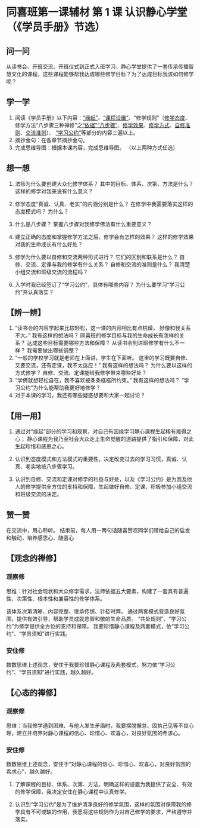 # 同喜班第一课辅材 第 1 课 认识静心学堂（《学员手册》节选）

## 问一问

从读书会、开班交流、开班仪式到正式入班学习，静心学堂提供了一套传承传播智慧文化的课程，这些课程能够帮我达成哪些修学目标？为了达成目标我该如何修学呢？

## 学一学

1. 阅读《学员手册》以下内容：[“缘起”](./index.md#缘起)、[“课程设置”](./index.md#静心学堂课程设置)、“修学规则”（[修学态度](./index.md#第一章-修学态度)、修学方法“八步骤三种禅修”之[“依据”](./index.md#一依据)[“八步骤”](./index.md#二八步骤)、[修学效果](./index.md#第三章-修学效果)、[修学方式](./index.md#第三条-自修方式)、[自修准则](./index.md#第五章-自修准则)、[交流准则](./index.md#第六章-交流准则)）、 [“学习公约”](./index.md#学习公约)等部分的内容三遍以上。
2. 摘抄金句：在各章节摘抄金句。
3. 完成思维导图：根据本课内容，完成思维导图。 （以上两种方式任选）

## 想一想

1. 法师为什么要创建大众化修学体系？
   其中的目标、体系、次第、方法是什么？
   这样的修学对我来说有什么意义？

2. 修学态度“真诚、认真、老实”的内涵分别是什么？
   在修学中我需要落实这样的态度模式吗？
   为什么？

3. 什么是八步骤？
   掌握八步骤对我修学佛法有什么重要意义？

4. 建立正确的态度和掌握修学方法之后，修学会有怎样的效果？
   这样的修学效果对我的生命成长有什么好处？

5. 修学为什么要以自修和交流两种形式进行？
   它们的区别和联系是什么？
   自修、交流、定课与我的修学有什么关系？
   自修和交流的准则是什么？
   我清楚小组交流和班级交流的流程吗？

6. 入学时我已经签订了“学习公约”，具体有哪些内容？
   为什么要学习“学习公约”并认真落实？

## 【辨一辨】

1. “读书会的内容学起来比较轻松，这一课的内容相比有点枯燥， 好像和我关系不大。”
   我有这样的想法吗？
   同喜班的修学目标与我的生命成长有怎样的关系？
   达成这些目标需要哪些方法和保障？
   从读书会到进班修学有什么不一样？
   我需要做出哪些调整？
2. “一般的学校学习就是老师在上面讲，学生在下面听。
   这里的学习既要自修、又要交流，还有定课，我不太适应！”
   我有这样的想法吗？
   为什么要以这样的方式修学？
   自修、交流、定课能给我修学带来哪些好处？
3. “学佛就想轻松自在，我不喜欢被条条框框所约束。”
   我有这样的想法吗？
   “学习公约”为什么能帮助我更好地修学？
4. 对于本课的学习，我还有哪些疑惑想要和大家一起讨论？

## 【用一用】

1. 通过对“缘起”部分的学习和观察，对自己有因缘学习静心课程生起稀有难得之心；
   静心课程为我乃至社会大众走上生命觉醒的道路提供了指引和保障，对此生起珍惜和感恩之心。

2. 认识到态度模式和方法模式的重要性，决定改变过去的学习习惯，真诚、认真、老实地按八步骤学习。

3. 认识到自修、交流和定课对修学的利益与好处，以及《学习公约》是为我及他人的修学提供全方位的支持和保障，生起做好自修、定课、积极参加小组交流和班级交流的决定。

## 赞一赞

在交流中，用心聆听。
结束前，每人用一两句话随喜赞叹同学们带给自己的启发和触动，培养感恩心、随喜心

## 【观念的禅修】

### 观察修

思维：针对社会现状和大众修学需求，法师依据五大要素，构建了一套具有普遍性、次第性、根本性和兼容性的修学体系。

该体系次第清晰、内容完整、继承传统、针砭时弊。
通过两套模式营造良好氛围，提供有效引导，帮助学员成就悲智和敬的生命品质。
“共处规则”、“学习公约”为修学提供全方位的支持和保障。
我要珍惜静心课程及两套模式，依“学习公约”、“学员须知”进行实践。

### 安住修

数数思维上述观念，安住于我要珍惜静心课程及两套模式，努力依“学习公约”、“学员须知”进行实践，越久越好。

## 【心态的禅修】

### 观察修

思维：当我修学遇到困难、与他人发生矛盾时，我要摆脱懈怠、固执己见等不良心理，建立并培养对静心课程的信心、珍惜心、欢喜心，对良好氛围的希求心。

### 安住修

数数思维上述观念，安住于“对静心课程的信心、珍惜心、欢喜心，对良好氛围的希求心”，越久越好。

1. 了解课程的目标、体系、次第、方法，明确这样的设置为我提供了安全、有效的修学保障，我决定安住在静心课程中认真修学。

2. 认识到“学习公约”是为了维护清净良好的修学氛围，这样的氛围对保障我的修学具有不可或缺的作用，我愿将这些规则作为对自己修学的要求，严格遵守并落实。
